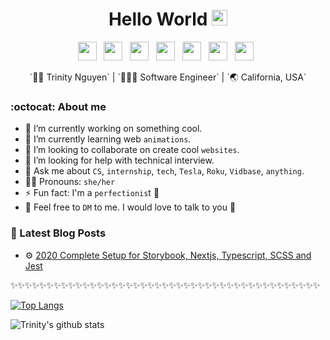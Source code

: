 <div align="center">
  <h1> Hello World <img src="https://media.giphy.com/media/hvRJCLFzcasrR4ia7z/giphy.gif" width="25px"></h2>
</div>

<p align='center'>
<a href="https://www.linkedin.com/in/trinwin/"><img height="30" src="https://raw.githubusercontent.com/trinwin/trinwin/master/icons/linkedin.png?raw=true"></a>&nbsp;&nbsp;
<a href="https://twitter.com/_trinwin"><img height="30" src="https://raw.githubusercontent.com/trinwin/trinwin/master/icons/twitter.png?raw=true"></a>&nbsp;&nbsp;
<a href="https://medium.com/@trinwin"><img height="30" src="https://raw.githubusercontent.com/trinwin/trinwin/master/icons/medium.png?raw=true"></a>&nbsp;&nbsp;
<a href="https://dev.to/trinwin"><img height="30" src="https://raw.githubusercontent.com/trinwin/trinwin/master/icons/devto.png?raw=true"></a>&nbsp;&nbsp;
<a href="https://unsplash.com/@trinwin"><img height="30" src="https://raw.githubusercontent.com/trinwin/trinwin/master/icons/unsplash.png?raw=true"></a>&nbsp;&nbsp;
<a href="https://instagram.com/trinwin.dev"><img height="30" src="https://raw.githubusercontent.com/trinwin/trinwin/master/icons/instagram.png?raw=true"></a>&nbsp;&nbsp;
<a href="https://www.facebook.com/thn.trinity"><img height="30" src="https://raw.githubusercontent.com/trinwin/trinwin/master/icons/facebook.png?raw=true"></a>&nbsp;&nbsp;

<div align="center">
`👩🏻 Trinity Nguyen` | `👩🏻‍💻 Software Engineer` | `🌏 California, USA`
</div>

### :octocat: About me

- 🔭 I’m currently working on something cool.
- 🌱 I’m currently learning web `animations`.
- 👯 I’m looking to collaborate on create cool `websites`.
- 🤔 I’m looking for help with technical interview.
- 💬 Ask me about `CS`, `internship`, `tech`, `Tesla`, `Roku`, `Vidbase`, `anything`.
- 👩🏻 Pronouns: `she/her`
- ⚡ Fun fact: I'm a `perfectionis`t 🤔
- 💭 Feel free to `DM` to me. I would love to talk to you 🌟

### 📕 Latest Blog Posts

- ⚙️ <a href="https://medium.com/swlh/2020-complete-setup-for-storybook-nextjs-typescript-scss-and-jest-1c9ce41e6481?source=friends_link&sk=0ea6d7518f60e2921849876e696b1693s">2020 Complete Setup for Storybook, Nextjs, Typescript, SCSS and Jest</a>

✨✨✨✨✨✨✨✨✨✨✨✨✨✨✨✨✨✨✨✨✨✨✨✨✨✨✨✨✨✨✨✨✨✨✨✨✨✨✨✨✨✨✨

[![Top Langs](https://github-readme-stats.vercel.app/api/top-langs/?username=trinwin&layout=compact)](https://github.com/anuraghazra/github-readme-stats)

![Trinity's github stats](https://github-readme-stats.vercel.app/api/?username=trinwin&show_icons=true&title_color=1F75C8&icon_color=2AA410&text_color=043667&bg_color=ffffff)

<!--
**trinwin/trinwin** is a ✨ _special_ ✨ repository because its `README.md` (this file) appears on your GitHub profile.
-->
